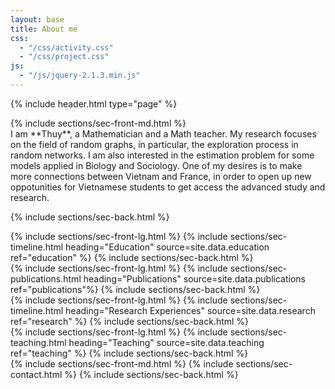 ```yaml
---
layout: base
title: About me
css:
  - "/css/activity.css"
  - "/css/project.css"
js:
  - "/js/jquery-2.1.3.min.js"
---
```


{% include header.html type="page" %}

<!-- introduction -->
<section class="alt-color">
{% include sections/sec-front-md.html %}

<div class="txt-center" markdown="1">
I am **Thuy**, a Mathematician and a Math teacher. My research focuses on the field of random graphs, in particular, the exploration process in random networks. I am also interested in the estimation problem for some models applied in Biology and Sociology. One of my desires is to make more connections between Vietnam and France, in order to open up new oppotunities for Vietnamese students to get access the advanced study and research. 
</div>

{% include sections/sec-back.html %}
</section>

<!-- education -->
<section class="alt-color">
  {% include sections/sec-front-lg.html %}
  {% include sections/sec-timeline.html
    heading="Education"
    source=site.data.education
    ref="education" %}
  {% include sections/sec-back.html %}
</section>

<!-- publications -->
<section class="alt-color">
  {% include sections/sec-front-lg.html %}
  {% include sections/sec-publications.html
    heading="Publications"
    source=site.data.publications
    ref="publications"%}
  {% include sections/sec-back.html %}
</section>

<!-- research -->
<section class="alt-color">
  {% include sections/sec-front-lg.html %}
  {% include sections/sec-timeline.html
    heading="Research Experiences"
    source=site.data.research
    ref="research" %}
  {% include sections/sec-back.html %}
</section>

<!-- teaching -->
<section class="alt-color">
  {% include sections/sec-front-lg.html %}
  {% include sections/sec-teaching.html
    heading="Teaching"
    source=site.data.teaching
    ref="teaching" %}
  {% include sections/sec-back.html %}
</section>

<!-- contact -->
<section class="alt-color">
  {% include sections/sec-front-md.html %}
  {% include sections/sec-contact.html %}
  {% include sections/sec-back.html %}
</section>
